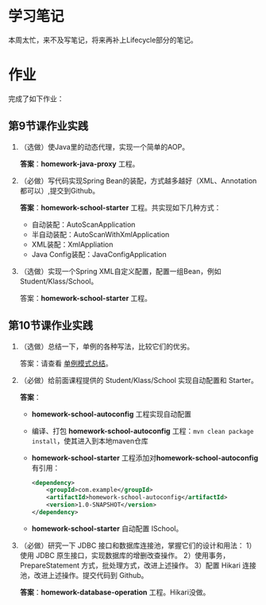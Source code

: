 # 学习笔记

本周太忙，来不及写笔记，将来再补上Lifecycle部分的笔记。



# 作业

完成了如下作业：

## 第9节课作业实践

1. （选做）使Java里的动态代理，实现一个简单的AOP。

    **答案**：**homework-java-proxy** 工程。

2. （必做）写代码实现Spring Bean的装配，方式越多越好（XML、Annotation都可以）,提交到Github。

    **答案**：**homework-school-starter**  工程。共实现如下几种方式：

    - 自动装配：AutoScanApplication
    - 半自动装配：AutoScanWithXmlApplication
    - XML装配：XmlAppliation
    - Java Config装配：JavaConfigApplication

    

3. （选做）实现一个Spring XML自定义配置，配置一组Bean，例如Student/Klass/School。

    答案：**homework-school-starter**  工程。



## 第10节课作业实践

1. （选做）总结一下，单例的各种写法，比较它们的优劣。

    答案：请查看 [单例模式总结](Singleton.md)。

2. （必做）给前面课程提供的 Student/Klass/School 实现自动配置和 Starter。

    **答案**：

    - **homework-school-autoconfig** 工程实现自动配置

    - 编译、打包 **homework-school-autoconfig** 工程：`mvn clean package install`，使其进入到本地maven仓库

    - **homework-school-starter** 工程添加对**homework-school-autoconfig**有引用：

        ```xml
        <dependency>
            <groupId>com.example</groupId>
            <artifactId>homework-school-autoconfig</artifactId>
            <version>1.0-SNAPSHOT</version>
        </dependency>
        ```

    - **homework-school-starter** 自动配置 ISchool。

3. （必做）研究一下 JDBC 接口和数据库连接池，掌握它们的设计和用法：
    1）使用 JDBC 原生接口，实现数据库的增删改查操作。
    2）使用事务，PrepareStatement 方式，批处理方式，改进上述操作。
    3）配置 Hikari 连接池，改进上述操作。提交代码到 Github。

    **答案**：**homework-database-operation** 工程。Hikari没做。
